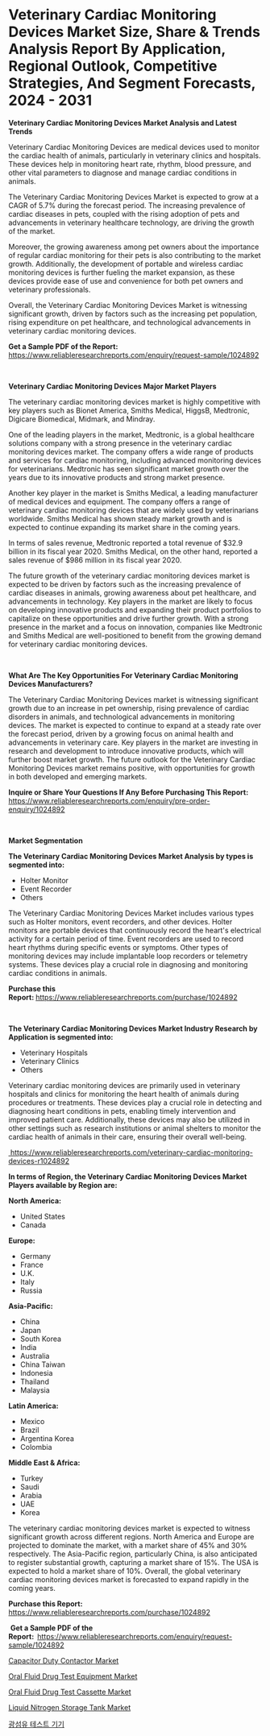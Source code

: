 <p><h1>Veterinary Cardiac Monitoring Devices Market Size, Share & Trends Analysis Report By Application, Regional Outlook, Competitive Strategies, And Segment Forecasts, 2024 - 2031</h1></p><p><strong>Veterinary Cardiac Monitoring Devices Market Analysis and Latest Trends</strong></p>
<p><p>Veterinary Cardiac Monitoring Devices are medical devices used to monitor the cardiac health of animals, particularly in veterinary clinics and hospitals. These devices help in monitoring heart rate, rhythm, blood pressure, and other vital parameters to diagnose and manage cardiac conditions in animals.</p><p>The Veterinary Cardiac Monitoring Devices Market is expected to grow at a CAGR of 5.7% during the forecast period. The increasing prevalence of cardiac diseases in pets, coupled with the rising adoption of pets and advancements in veterinary healthcare technology, are driving the growth of the market.</p><p>Moreover, the growing awareness among pet owners about the importance of regular cardiac monitoring for their pets is also contributing to the market growth. Additionally, the development of portable and wireless cardiac monitoring devices is further fueling the market expansion, as these devices provide ease of use and convenience for both pet owners and veterinary professionals.</p><p>Overall, the Veterinary Cardiac Monitoring Devices Market is witnessing significant growth, driven by factors such as the increasing pet population, rising expenditure on pet healthcare, and technological advancements in veterinary cardiac monitoring devices.</p></p>
<p><strong>Get a Sample PDF of the Report:&nbsp;</strong> <a href="https://www.reliableresearchreports.com/enquiry/request-sample/1024892">https://www.reliableresearchreports.com/enquiry/request-sample/1024892</a></p>
<p>&nbsp;</p>
<p><strong>Veterinary Cardiac Monitoring Devices Major Market Players</strong></p>
<p><p>The veterinary cardiac monitoring devices market is highly competitive with key players such as Bionet America, Smiths Medical, HiggsB, Medtronic, Digicare Biomedical, Midmark, and Mindray.</p><p>One of the leading players in the market, Medtronic, is a global healthcare solutions company with a strong presence in the veterinary cardiac monitoring devices market. The company offers a wide range of products and services for cardiac monitoring, including advanced monitoring devices for veterinarians. Medtronic has seen significant market growth over the years due to its innovative products and strong market presence.</p><p>Another key player in the market is Smiths Medical, a leading manufacturer of medical devices and equipment. The company offers a range of veterinary cardiac monitoring devices that are widely used by veterinarians worldwide. Smiths Medical has shown steady market growth and is expected to continue expanding its market share in the coming years.</p><p>In terms of sales revenue, Medtronic reported a total revenue of $32.9 billion in its fiscal year 2020. Smiths Medical, on the other hand, reported a sales revenue of $986 million in its fiscal year 2020.</p><p>The future growth of the veterinary cardiac monitoring devices market is expected to be driven by factors such as the increasing prevalence of cardiac diseases in animals, growing awareness about pet healthcare, and advancements in technology. Key players in the market are likely to focus on developing innovative products and expanding their product portfolios to capitalize on these opportunities and drive further growth. With a strong presence in the market and a focus on innovation, companies like Medtronic and Smiths Medical are well-positioned to benefit from the growing demand for veterinary cardiac monitoring devices.</p></p>
<p>&nbsp;</p>
<p><strong>What Are The Key Opportunities For Veterinary Cardiac Monitoring Devices Manufacturers?</strong></p>
<p><p>The Veterinary Cardiac Monitoring Devices market is witnessing significant growth due to an increase in pet ownership, rising prevalence of cardiac disorders in animals, and technological advancements in monitoring devices. The market is expected to continue to expand at a steady rate over the forecast period, driven by a growing focus on animal health and advancements in veterinary care. Key players in the market are investing in research and development to introduce innovative products, which will further boost market growth. The future outlook for the Veterinary Cardiac Monitoring Devices market remains positive, with opportunities for growth in both developed and emerging markets.</p></p>
<p><strong>Inquire or Share Your Questions If Any Before Purchasing This Report:</strong> <a href="https://www.reliableresearchreports.com/enquiry/pre-order-enquiry/1024892">https://www.reliableresearchreports.com/enquiry/pre-order-enquiry/1024892</a></p>
<p>&nbsp;</p>
<p><strong>Market Segmentation</strong></p>
<p><strong>The Veterinary Cardiac Monitoring Devices Market Analysis by types is segmented into:</strong></p>
<p><ul><li>Holter Monitor</li><li>Event Recorder</li><li>Others</li></ul></p>
<p><p>The Veterinary Cardiac Monitoring Devices Market includes various types such as Holter monitors, event recorders, and other devices. Holter monitors are portable devices that continuously record the heart's electrical activity for a certain period of time. Event recorders are used to record heart rhythms during specific events or symptoms. Other types of monitoring devices may include implantable loop recorders or telemetry systems. These devices play a crucial role in diagnosing and monitoring cardiac conditions in animals.</p></p>
<p><strong>Purchase this Report:&nbsp;</strong><a href="https://www.reliableresearchreports.com/purchase/1024892">https://www.reliableresearchreports.com/purchase/1024892</a></p>
<p>&nbsp;</p>
<p><strong>The Veterinary Cardiac Monitoring Devices Market Industry Research by Application is segmented into:</strong></p>
<p><ul><li>Veterinary Hospitals</li><li>Veterinary Clinics</li><li>Others</li></ul></p>
<p><p>Veterinary cardiac monitoring devices are primarily used in veterinary hospitals and clinics for monitoring the heart health of animals during procedures or treatments. These devices play a crucial role in detecting and diagnosing heart conditions in pets, enabling timely intervention and improved patient care. Additionally, these devices may also be utilized in other settings such as research institutions or animal shelters to monitor the cardiac health of animals in their care, ensuring their overall well-being.</p></p>
<p><a href="https://www.reliableresearchreports.com/veterinary-cardiac-monitoring-devices-r1024892">&nbsp;https://www.reliableresearchreports.com/veterinary-cardiac-monitoring-devices-r1024892</a></p>
<p><strong>In terms of Region, the Veterinary Cardiac Monitoring Devices Market Players available by Region are:</strong></p>
<p>
    <p> <strong> North America: </strong>
        <ul>
            <li>United States</li>
            <li>Canada</li>
        </ul>
        </p> 
    <p> <strong> Europe: </strong>
        <ul>
            <li>Germany</li>
            <li>France</li>
            <li>U.K.</li>
            <li>Italy</li>
            <li>Russia</li>
        </ul>
        </p> 
    <p> <strong> Asia-Pacific: </strong>
        <ul>
            <li>China</li>
            <li>Japan</li>
            <li>South Korea</li>
            <li>India</li>
            <li>Australia</li>
            <li>China Taiwan</li>
            <li>Indonesia</li>
            <li>Thailand</li>
            <li>Malaysia</li>
        </ul>
        </p> 
    <p> <strong> Latin America: </strong>
        <ul>
            <li>Mexico</li>
            <li>Brazil</li>
            <li>Argentina Korea</li>
            <li>Colombia</li>
        </ul>
        </p> 
    <p> <strong> Middle East & Africa: </strong>
        <ul>
            <li>Turkey</li>
            <li>Saudi</li>
            <li>Arabia</li>
            <li>UAE</li>
            <li>Korea</li>
        </ul>
    </p>
    </p>
<p><p>The veterinary cardiac monitoring devices market is expected to witness significant growth across different regions. North America and Europe are projected to dominate the market, with a market share of 45% and 30% respectively. The Asia-Pacific region, particularly China, is also anticipated to register substantial growth, capturing a market share of 15%. The USA is expected to hold a market share of 10%. Overall, the global veterinary cardiac monitoring devices market is forecasted to expand rapidly in the coming years.</p></p>
<p><strong>Purchase this Report: </strong><a href="https://www.reliableresearchreports.com/purchase/1024892">https://www.reliableresearchreports.com/purchase/1024892</a></p>
<p>&nbsp;<strong>Get a Sample PDF of the Report:&nbsp;&nbsp;</strong><a href="https://www.reliableresearchreports.com/enquiry/request-sample/1024892">https://www.reliableresearchreports.com/enquiry/request-sample/1024892</a></p>
<p><strong></strong></p>
<p><p><a href="https://www.linkedin.com/pulse/capacitor-duty-contactor-market-exploring-share-trends-future-wzjuf">Capacitor Duty Contactor Market</a></p><p><a href="https://github.com/Alonsoolds3wq1d81czn8rbol/Market-Research-Report-List-2/blob/main/oral-fluid-drug-test-equipment-market.md">Oral Fluid Drug Test Equipment Market</a></p><p><a href="https://github.com/yemakinde/Market-Research-Report-List-2/blob/main/oral-fluid-drug-test-cassette-market.md">Oral Fluid Drug Test Cassette Market</a></p><p><a href="https://www.linkedin.com/pulse/liquid-nitrogen-storage-tank-market-key-successful-business-strategy-scnoe">Liquid Nitrogen Storage Tank Market</a></p><p><a href="https://github.com/iansanftyord09878/Market-Research-Report-List-1/blob/main/267880554931.md">광섬유 테스트 기기</a></p></p>